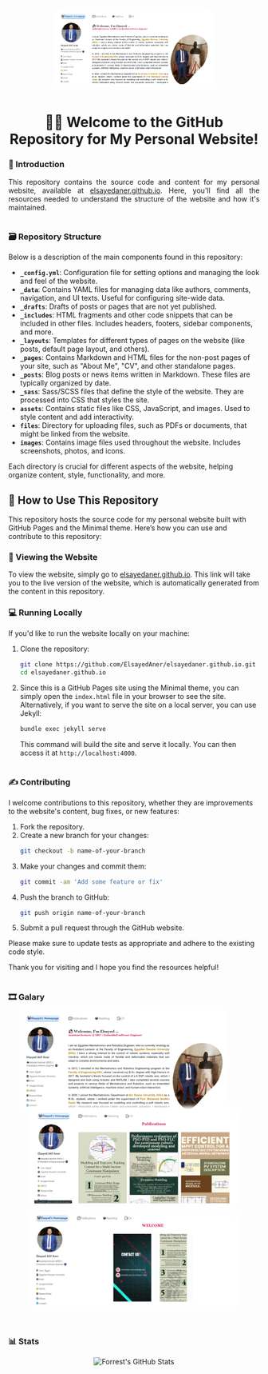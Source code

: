 <div style="text-align: center;">
  <img src="images/Screenshot_1.png" alt="webpage screenshot" width="300" style="box-shadow: 0 0 8px 8px white;"/>
</div>
<br>

<div style="text-align: center;">
<h1> 🏄‍♂️ Welcome to the GitHub Repository for My Personal Website! </h1>
</div>

### 📝 Introduction
<p style="text-align: justify;">
  This repository contains the source code and content for my personal website, available at
  <a href="https://github.com/ElsayedAner/elsayedaner.github.io">elsayedaner.github.io</a>.
  Here, you'll find all the resources needed to understand the structure of the website and how it's maintained.
</p>

#

### 🗃️ Repository Structure

Below is a description of the main components found in this repository:

- **`_config.yml`**: Configuration file for setting options and managing the look and feel of the website.
- **`_data`**: Contains YAML files for managing data like authors, comments, navigation, and UI texts. Useful for configuring site-wide data.
- **`_drafts`**: Drafts of posts or pages that are not yet published.
- **`_includes`**: HTML fragments and other code snippets that can be included in other files. Includes headers, footers, sidebar components, and more.
- **`_layouts`**: Templates for different types of pages on the website (like posts, default page layout, and others).
- **`_pages`**: Contains Markdown and HTML files for the non-post pages of your site, such as "About Me", "CV", and other standalone pages.
- **`_posts`**: Blog posts or news items written in Markdown. These files are typically organized by date.
- **`_sass`**: Sass/SCSS files that define the style of the website. They are processed into CSS that styles the site.
- **`assets`**: Contains static files like CSS, JavaScript, and images. Used to style content and add interactivity.
- **`files`**: Directory for uploading files, such as PDFs or documents, that might be linked from the website.
- **`images`**: Contains image files used throughout the website. Includes screenshots, photos, and icons.

Each directory is crucial for different aspects of the website, helping organize content, style, functionality, and more.

## 🔧 How to Use This Repository

This repository hosts the source code for my personal website built with GitHub Pages and the Minimal theme. Here’s how you can use and contribute to this repository:

### 👀 Viewing the Website

To view the website, simply go to [elsayedaner.github.io](https://elsayedaner.github.io/). This link will take you to the live version of the website, which is automatically generated from the content in this repository.

### 💻 Running Locally

If you'd like to run the website locally on your machine:

1. Clone the repository:
   ```bash
   git clone https://github.com/ElsayedAner/elsayedaner.github.io.git
   cd elsayedaner.github.io
   ```

2. Since this is a GitHub Pages site using the Minimal theme, you can simply open the `index.html` file in your browser to see the site. Alternatively, if you want to serve the site on a local server, you can use Jekyll:
   ```bash
   bundle exec jekyll serve
   ```
   This command will build the site and serve it locally. You can then access it at `http://localhost:4000`.

#

### ✍ Contributing

I welcome contributions to this repository, whether they are improvements to the website's content, bug fixes, or new features:

1. Fork the repository.
2. Create a new branch for your changes:
   ```bash
   git checkout -b name-of-your-branch
   ```
3. Make your changes and commit them:
   ```bash
   git commit -am 'Add some feature or fix'
   ```
4. Push the branch to GitHub:
   ```bash
   git push origin name-of-your-branch
   ```
5. Submit a pull request through the GitHub website.

Please make sure to update tests as appropriate and adhere to the existing code style.

Thank you for visiting and I hope you find the resources helpful!

#

### 🎞️ Galary

<div align="center">
  <img src="images/Screenshot_1.png" alt="webpage screenshot" width="400" style="box-shadow: 0 0 8px 8px white; margin-right: 40px;"/>
  <img src="images/Screenshot_2.png" alt="webpage screenshot" width="400" style="box-shadow: 0 0 8px 8px white;"/>
</div>
<br>
<div align="center">
  <img src="images/Screenshot_3.png" alt="webpage screenshot" width="400" style="box-shadow: 0 0 8px 8px white;"/>
</div>
<br>

#

### 📊 Stats

<p align="center">
  <img src="https://github-readme-stats.vercel.app/api?username=elsayedaner&show_icons=true&theme=gruvbox" alt="Forrest's GitHub Stats">
</p>